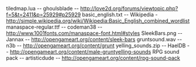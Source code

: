tiledmap.lua -- ghoulsblade -- http://love2d.org/forums/viewtopic.php?f=5&t=2411&p=25929#p25929
basic_english.txt -- Wikipedia - http://simple.wikipedia.org/wiki/Wikipedia:Basic_English_combined_wordlist
manaspace-regular.ttf -- codeman38 -- http://www.1001fonts.com/manaspace-font.html#styles
SleekBars.png -- Jannax -- http://opengameart.org/content/sleek-bars
gruntsound.wav -- n3b -- http://opengameart.org/content/grunt
yelling_sounds.zip -- HaelDB -- http://opengameart.org/content/male-gruntyelling-sounds
RPG sound pack -- artisticdude -- http://opengameart.org/content/rpg-sound-pack
